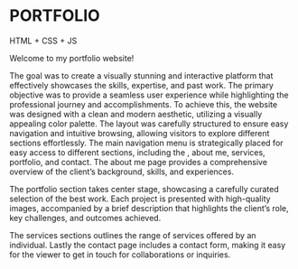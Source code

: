 # PORTFOLIO
HTML + CSS + JS

Welcome to my portfolio website! 

The goal was to create a visually stunning and interactive platform that 
effectively showcases the skills, expertise, and past work. The primary 
objective was to provide a seamless user experience while highlighting the 
professional journey and accomplishments. To achieve this, the website was 
designed with a clean and modern aesthetic, utilizing a visually appealing color 
palette. The layout was carefully structured to ensure easy navigation and 
intuitive browsing, allowing visitors to explore different sections effortlessly.
The main navigation menu is strategically placed for easy access to different 
sections, including the , about me, services, portfolio, and contact.
The about me page provides a comprehensive overview of the client’s 
background, skills, and experiences.

The portfolio section takes center stage, showcasing a carefully curated 
selection of the best work. Each project is presented with high-quality images, 
accompanied by a brief description that highlights the client’s role, key 
challenges, and outcomes achieved.

The services sections outlines the range of services offered by an individual.
Lastly the contact page includes a contact form, making it easy for the viewer 
to get in touch for collaborations or inquiries.

<a href="https://portfolio.anshitaarya17.repl.co/">
</a>
